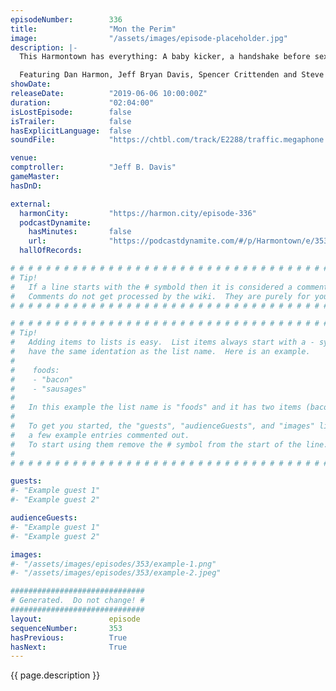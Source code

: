```yaml
---
episodeNumber:        336
title:                "Mon the Perim"
image:                "/assets/images/episode-placeholder.jpg"
description: |-
  This Harmontown has everything: A baby kicker, a handshake before sex, Squeezy Steve Levy, and one hundred pounds of beef jerky.

  Featuring Dan Harmon, Jeff Bryan Davis, Spencer Crittenden and Steve Levy.
showDate:             
releaseDate:          "2019-06-06 10:00:00Z"
duration:             "02:04:00"
isLostEpisode:        false
isTrailer:            false
hasExplicitLanguage:  false
soundFile:            "https://chtbl.com/track/E2288/traffic.megaphone.fm/STA7247245993.mp3?updated=1596677055"

venue:                
comptroller:          "Jeff B. Davis"
gameMaster:           
hasDnD:               

external:
  harmonCity:         "https://harmon.city/episode-336"
  podcastDynamite:
    hasMinutes:       false
    url:              "https://podcastdynamite.com/#/p/Harmontown/e/353/336"
  hallOfRecords:      

# # # # # # # # # # # # # # # # # # # # # # # # # # # # # # # # # # # # # # # # # # # # #
# Tip!
#   If a line starts with the # symbold then it is considered a comment.
#   Comments do not get processed by the wiki.  They are purely for your information.
# # # # # # # # # # # # # # # # # # # # # # # # # # # # # # # # # # # # # # # # # # # # #

# # # # # # # # # # # # # # # # # # # # # # # # # # # # # # # # # # # # # # # # # # # # #
# Tip!
#   Adding items to lists is easy.  List items always start with a - symbol and have
#   have the same identation as the list name.  Here is an example.
#
#    foods:
#    - "bacon"
#    - "sausages"
#
#   In this example the list name is "foods" and it has two items (bacon, and sausages).
#
#   To get you started, the "guests", "audienceGuests", and "images" lists below have
#   a few example entries commented out.
#   To start using them remove the # symbol from the start of the line.
#
# # # # # # # # # # # # # # # # # # # # # # # # # # # # # # # # # # # # # # # # # # # # #

guests:
#- "Example guest 1"
#- "Example guest 2"

audienceGuests:
#- "Example guest 1"
#- "Example guest 2"

images:
#- "/assets/images/episodes/353/example-1.png"
#- "/assets/images/episodes/353/example-2.jpeg"

##############################
# Generated.  Do not change! #
##############################
layout:               episode
sequenceNumber:       353
hasPrevious:          True
hasNext:              True
---
```


<!-- The episode description will be rendered here -->
{{ page.description }}

<!-- Add your content BELOW here -->
<!-- vvvvvvvvvvvvvvvvvvvvvvvvvvv -->




<!-- ^^^^^^^^^^^^^^^^^^^^^^^^^^^ -->
<!-- Add your content ABOVE here -->

<!-- The episode gallery will be rendered here -->